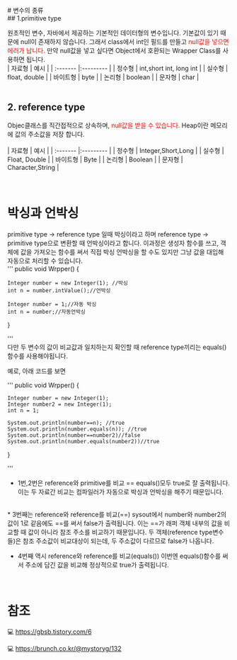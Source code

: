 <br/>
# 변수의 종류
<br/>
## 1.primitive type

원초적인 변수, 자바에서 제공하는 기본적인 데이터형의 변수입니다. 
기본값이 있기 때문에 null이 존재하지 않습니다. 그래서 class에서 int인 필드를 만들고 
<span style="color:red">null값을 넣으면 에러가 납니다.</span> 만약 null값을 넣고 싶다면 Object에서 호환되는 Wrapper Class를 
사용하면 됩니다. 
<br/>
| 자료형 | 예시 |
| :------- |:--------- |
| 정수형 | int,short int, long int |
| 실수형 | float, double |
| 바이트형 | byte |
| 논리형 |  boolean |
| 문자형 |  char |
<br/><br/>
## 2. reference type

Objec클래스를 직간접적으로 상속하며, <span style="color:red">null값을 받을 수 있습니다.</span>  Heap이란 메모리에 값의 주소값을 저장
합니다.  
<br/>
| 자료형 | 예시 |
| :------- |:--------- |
| 정수형 | Integer,Short,Long |
| 실수형 | Float, Double |
| 바이트형 | Byte |
| 논리형 |  Boolean |
| 문자형 |  Character,String |
<br/><br/><br/>
# 박싱과 언박싱

primitive type -> reference type 일때 박싱이라고 하며 reference type -> primitive type으로 변환할 때 언박싱이라고 합니다. 
이과정은 생성자 함수를 쓰고, 객체에 값을 가져오는 함수를 써서 직접 박싱 언박싱을 할 수도 있지만 그냥 값을 대입해 자동으로
처리할 수 있습니다. 
<br/>
'''
public void Wrpper() {
	
	Integer number = new Integer(1); //박싱
	int n = number.intValue();//언박싱	
	
	Integer number = 1;//자동 박싱
	int n = number;//자동언박싱
}

'''
<br/>
다만 두 변수의 값이 비교값과 일치하는지 확인할 때 reference type끼리는 equals()함수를 사용해야됩니다.

예로,
아래 코드를 보면

'''
public void Wrpper() {
	
	Integer number = new Integer(1); 
	Integer number2 = new Integer(1); 
	int n = 1;

	System.out.println(number==n); //true
	System.out.println(number.equals(n)); //true 
	System.out.println(number==number2)//false
	System.out.println(number.equals(number2))//true
}

'''
<br/>
* 1번,2번은 reference와 primitive를 비교
 == equals()모두 true로 잘 출력됩니다. 이는 두 자료간 비교는 컴파일러가 자동으로 박싱과 언박싱을 해주기 때문입니다. 
<br/>
* 3번째는 reference와 reference를 비교(==)
sysout에서 number와 number2의 값이 1로 같음에도 ==를 써서 false가 출력됩니다.
이는 ==가 래퍼 객체 내부의 값을 비교할 때 값이 아니라 참조 주소를 비교하기 때문입니다.  
두 객체(reference type변수들)은 참조 주소값이 비교대상이 되는데, 두 주소값이 다르므로 false가 나옵니다.    
<br/>

* 4번째 역시  reference와 reference를 비교(equals())
이번엔 equals()함수를 써서 주소에 담긴 값을 비교해 정상적으로 true가 출력됩니다. 
<br/><br/><br/>
# 참조

💻 <https://gbsb.tistory.com/6>

💻 <https://brunch.co.kr/@mystoryg/132>